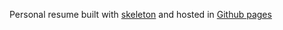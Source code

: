 Personal resume built with [skeleton](http://getskeleton.com/) and hosted in [Github pages](https://pages.github.com/)

